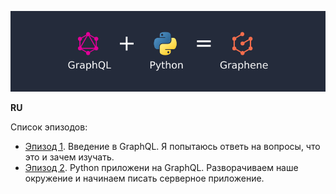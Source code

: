 ![Image of this Article](https://raw.githubusercontent.com/totaki/graphql-learn/develop/articles/main.png)

**RU**

Список эпизодов:
* [Эпизод 1](https://github.com/totaki/graphql-learn/tree/develop/articles/ru/episode-1). Введение в GraphQL. Я попытаюсь ответь на вопросы, что это и зачем изучать.
* [Эпизод 2](https://github.com/totaki/graphql-learn/tree/develop/articles/ru/episode-2). Python приложени на GraphQL. Разворачиваем наше окружение и начинаем писать серверное приложение.


